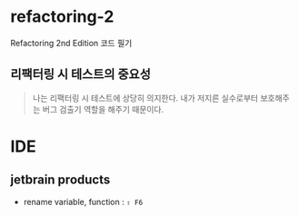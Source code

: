 # refactoring-2
Refactoring 2nd Edition 코드 필기

## 리팩터링 시 테스트의 중요성

> 나는 리팩터링 시 테스트에 상당히 의지한다. 내가 저지른 실수로부터 보호해주는 버그 검출기 역할을 해주기 때문이다.

# IDE

## jetbrain products

* rename variable, function : `⇧ F6`
